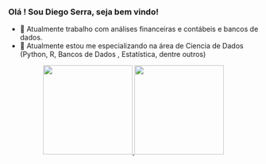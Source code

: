 ### Olá ! Sou Diego Serra, seja bem vindo!


- 🔭 Atualmente trabalho com análises financeiras e contábeis e bancos de dados.
- 🌱 Atualmente estou me especializando na área de Ciencia de Dados (Python, R, Bancos de Dados , Estatística, dentre outros)


<div align="center">
  <a href="https://github.com/diegoserra17">
  <img height="180em" src="https://github-readme-stats.vercel.app/api?username=diegoserra17&show_icons=true&theme=dracula&include_all_commits=true&count_private=true"/>
  <img height="180em" src="https://github-readme-stats.vercel.app/api/top-langs/?username=diegoserra17&layout=compact&langs_count=7&theme=dracula"/>
</div>


<!--
**diegoserra17/diegoserra17** is a ✨ _special_ ✨ repository because its `README.md` (this file) appears on your GitHub profile.

Here are some ideas to get you started:

- 🔭 Atualmente trabalho com análises financeiras e contábeis.
- 🌱 Atualmente estou me especializando na área de Ciencia de Dados (Python, R, Bancos de Dados , Estatística, dentre outros)
- 👯 I’m looking to collaborate on ...
- 🤔 I’m looking for help with ...
- 💬 Ask me about ...
- 📫 How to reach me: ...
- 😄 Pronouns: ...
- ⚡ Fun fact: ...
-->
